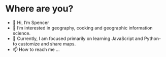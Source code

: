 # Where are you?
- 👋 Hi, I’m Spencer
- 👀 I’m interested in geography, cooking and geographic information science. 
- 🌱 Currently, I am focused primarily on learning JavaScript and Python- to customize and share maps. 
- 📫 How to reach me ...

<!---
sreichert97/sreichert97 is a ✨ special ✨ repository because its `README.md` (this file) appears on your GitHub profile.
You can click the Preview link to take a look at your changes.
--->
